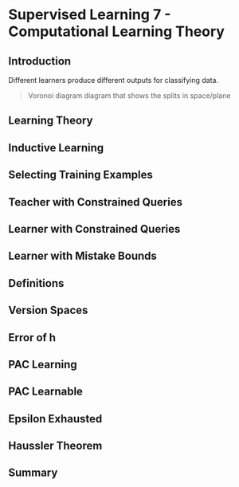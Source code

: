# Supervised Learning 7 - Computational Learning Theory

## Introduction

Different learners produce different outputs for classifying data.

> Voronoi diagram diagram that shows the splits in space/plane

## Learning Theory



## Inductive Learning



## Selecting Training Examples



## Teacher with Constrained Queries



## Learner with Constrained Queries



## Learner with Mistake Bounds



## Definitions



## Version Spaces



## Error of h



## PAC Learning



## PAC Learnable



## Epsilon Exhausted



## Haussler Theorem



## Summary

